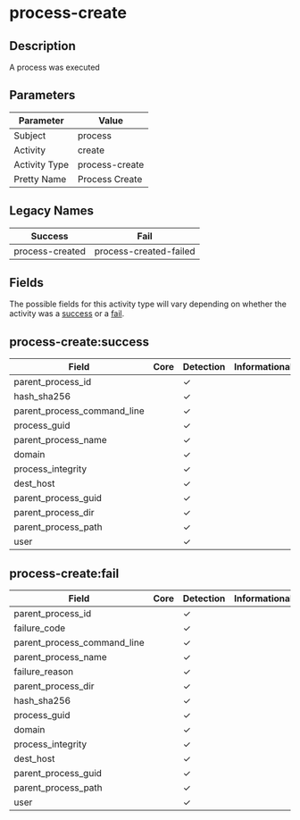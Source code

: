 process-create
==============

Description
-----------
A process was executed

Parameters
----------
| Parameter     | Value          |
| ------------- | -------------- |
| Subject       | process        |
| Activity      | create         |
| Activity Type | process-create |
| Pretty Name   | Process Create |

Legacy Names
------------
| Success             | Fail                       |
| ------------------- | -------------------------- |
| process-created<br> | process-created-failed<br> |

Fields
------

The possible fields for this activity type will vary depending on whether the activity was a [success](#process-createsuccess) or a [fail](#process-createfail).


process-create:success
----------------------

| Field                       | Core | Detection | Informational |
| --------------------------- | ---- | --------- | ------------- |
| parent_process_id           |      | &#10003;  |               |
| hash_sha256                 |      | &#10003;  |               |
| parent_process_command_line |      | &#10003;  |               |
| process_guid                |      | &#10003;  |               |
| parent_process_name         |      | &#10003;  |               |
| domain                      |      | &#10003;  |               |
| process_integrity           |      | &#10003;  |               |
| dest_host                   |      | &#10003;  |               |
| parent_process_guid         |      | &#10003;  |               |
| parent_process_dir          |      | &#10003;  |               |
| parent_process_path         |      | &#10003;  |               |
| user                        |      | &#10003;  |               |

process-create:fail
-------------------

| Field                       | Core | Detection | Informational |
| --------------------------- | ---- | --------- | ------------- |
| parent_process_id           |      | &#10003;  |               |
| failure_code                |      | &#10003;  |               |
| parent_process_command_line |      | &#10003;  |               |
| parent_process_name         |      | &#10003;  |               |
| failure_reason              |      | &#10003;  |               |
| parent_process_dir          |      | &#10003;  |               |
| hash_sha256                 |      | &#10003;  |               |
| process_guid                |      | &#10003;  |               |
| domain                      |      | &#10003;  |               |
| process_integrity           |      | &#10003;  |               |
| dest_host                   |      | &#10003;  |               |
| parent_process_guid         |      | &#10003;  |               |
| parent_process_path         |      | &#10003;  |               |
| user                        |      | &#10003;  |               |